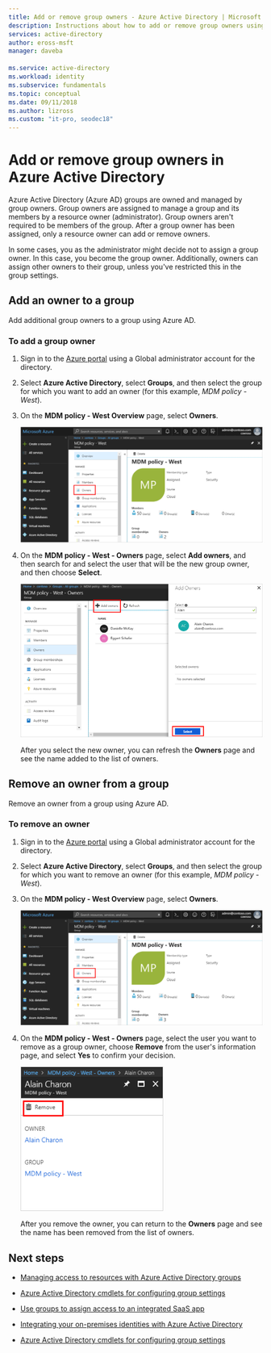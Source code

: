 ```yaml
---
title: Add or remove group owners - Azure Active Directory | Microsoft Docs
description: Instructions about how to add or remove group owners using Azure Active Directory. 
services: active-directory
author: eross-msft
manager: daveba

ms.service: active-directory
ms.workload: identity
ms.subservice: fundamentals
ms.topic: conceptual
ms.date: 09/11/2018
ms.author: lizross
ms.custom: "it-pro, seodec18"
---
```


# Add or remove group owners in Azure Active Directory
Azure Active Directory (Azure AD) groups are owned and managed by group owners. Group owners are assigned to manage a group and its members by a resource owner (administrator). Group owners aren't required to be members of the group. After a group owner has been assigned, only a resource owner can add or remove owners.

In some cases, you as the administrator might decide not to assign a group owner. In this case, you become the group owner. Additionally, owners can assign other owners to their group, unless you've restricted this in the group settings.

## Add an owner to a group
Add additional group owners to a group using Azure AD.

### To add a group owner
1. Sign in to the [Azure portal](https://portal.azure.com) using a Global administrator account for the directory.

2. Select **Azure Active Directory**, select **Groups**, and then select the group for which you want to add an owner (for this example, *MDM policy - West*).

3. On the **MDM policy - West Overview** page, select **Owners**.

    ![MDM policy - West Overview page with Owners option highlighted](media/active-directory-accessmanagement-managing-group-owners/add-owners-option-overview-blade.png)

4. On the **MDM policy - West - Owners** page, select **Add owners**, and then search for and select the user that will be the new group owner, and then choose **Select**.

    ![MDM policy - West - Owners page with Add owners option highlighted](media/active-directory-accessmanagement-managing-group-owners/add-owners-owners-blade.png)

    After you select the new owner, you can refresh the **Owners** page and see the name added to the list of owners.

## Remove an owner from a group
Remove an owner from a group using Azure AD.

### To remove an owner
1. Sign in to the [Azure portal](https://portal.azure.com) using a Global administrator account for the directory.

2. Select **Azure Active Directory**, select **Groups**, and then select the group for which you want to remove an owner (for this example, *MDM policy - West*).

3. On the **MDM policy - West Overview** page, select **Owners**.

    ![MDM policy - West Overview page with Owners option highlighted](media/active-directory-accessmanagement-managing-group-owners/remove-owners-option-overview-blade.png)

4. On the **MDM policy - West - Owners** page, select the user you want to remove as a group owner, choose **Remove** from the user's information page, and select **Yes** to confirm your decision.

    ![User's information page with Remove option highlighted](media/active-directory-accessmanagement-managing-group-owners/remove-owner-info-blade.png)

    After you remove the owner, you can return to the **Owners** page and see the name has been removed from the list of owners.

## Next steps
- [Managing access to resources with Azure Active Directory groups](active-directory-manage-groups.md)

- [Azure Active Directory cmdlets for configuring group settings](../users-groups-roles/groups-settings-cmdlets.md)

- [Use groups to assign access to an integrated SaaS app](../users-groups-roles/groups-saasapps.md)

- [Integrating your on-premises identities with Azure Active Directory](../hybrid/whatis-hybrid-identity.md)

- [Azure Active Directory cmdlets for configuring group settings](../users-groups-roles/groups-settings-v2-cmdlets.md)
